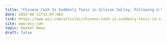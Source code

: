 ```yaml
---
title: "Chinese Cash Is Suddenly Toxic in Silicon Valley, Following U.S. Pressure"
date: 2019-06-11T15:07:48Z
link: https://www.wsj.com/articles/chinese-cash-is-suddenly-toxic-in-silicon-valley-following-u-s-pressure-campaign-11560263302?utm_medium=RSS&utm_source=hune
site: www.wsj.com
topic: Hacker News
draft: false
---
```

